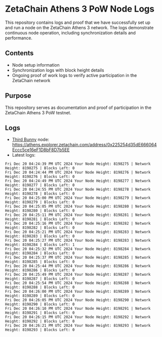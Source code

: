 # ZetaChain Athens 3 PoW Node Logs
This repository contains logs and proof that we have successfully set up and run a node on the ZetaChain Athens 3 network. The logs demonstrate continuous node operation, including synchronization details and performance.

## Contents
- Node setup information
- Synchronization logs with block height details
- Ongoing proof of work logs to verify active participation in the ZetaChain network

## Purpose
This repository serves as documentation and proof of participation in the ZetaChain Athens 3 PoW testnet.

## Logs

- [Third Bunny](https://thirdbunny.xyz/) node: https://athens.explorer.zetachain.com/address/0x225254d35dE666064Eccc5ce16eF1D8bF8D7b5EE
- Latest logs:
```
Fri Dec 20 04:24:39 PM UTC 2024 Your Node Height: 8198275 | Network Height: 8198275 | Blocks Left: 0
Fri Dec 20 04:24:44 PM UTC 2024 Your Node Height: 8198276 | Network Height: 8198276 | Blocks Left: 0
Fri Dec 20 04:24:49 PM UTC 2024 Your Node Height: 8198277 | Network Height: 8198277 | Blocks Left: 0
Fri Dec 20 04:24:55 PM UTC 2024 Your Node Height: 8198278 | Network Height: 8198278 | Blocks Left: 0
Fri Dec 20 04:25:00 PM UTC 2024 Your Node Height: 8198279 | Network Height: 8198279 | Blocks Left: 0
Fri Dec 20 04:25:05 PM UTC 2024 Your Node Height: 8198280 | Network Height: 8198280 | Blocks Left: 0
Fri Dec 20 04:25:11 PM UTC 2024 Your Node Height: 8198281 | Network Height: 8198281 | Blocks Left: 0
Fri Dec 20 04:25:16 PM UTC 2024 Your Node Height: 8198282 | Network Height: 8198282 | Blocks Left: 0
Fri Dec 20 04:25:21 PM UTC 2024 Your Node Height: 8198283 | Network Height: 8198283 | Blocks Left: 0
Fri Dec 20 04:25:27 PM UTC 2024 Your Node Height: 8198283 | Network Height: 8198284 | Blocks Left: 1
Fri Dec 20 04:25:32 PM UTC 2024 Your Node Height: 8198284 | Network Height: 8198284 | Blocks Left: 0
Fri Dec 20 04:25:37 PM UTC 2024 Your Node Height: 8198285 | Network Height: 8198285 | Blocks Left: 0
Fri Dec 20 04:25:44 PM UTC 2024 Your Node Height: 8198286 | Network Height: 8198286 | Blocks Left: 0
Fri Dec 20 04:25:49 PM UTC 2024 Your Node Height: 8198287 | Network Height: 8198287 | Blocks Left: 0
Fri Dec 20 04:25:54 PM UTC 2024 Your Node Height: 8198288 | Network Height: 8198288 | Blocks Left: 0
Fri Dec 20 04:26:00 PM UTC 2024 Your Node Height: 8198289 | Network Height: 8198289 | Blocks Left: 0
Fri Dec 20 04:26:05 PM UTC 2024 Your Node Height: 8198290 | Network Height: 8198290 | Blocks Left: 0
Fri Dec 20 04:26:10 PM UTC 2024 Your Node Height: 8198291 | Network Height: 8198291 | Blocks Left: 0
Fri Dec 20 04:26:15 PM UTC 2024 Your Node Height: 8198292 | Network Height: 8198292 | Blocks Left: 0
Fri Dec 20 04:26:21 PM UTC 2024 Your Node Height: 8198293 | Network Height: 8198293 | Blocks Left: 0
```
